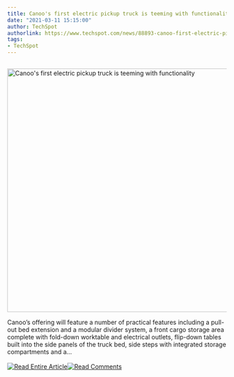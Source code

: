 ```yaml
---
title: Canoo's first electric pickup truck is teeming with functionality
date: "2021-03-11 15:15:00"
author: TechSpot
authorlink: https://www.techspot.com/news/88893-canoo-first-electric-pickup-truck-teeming-functionality.html
tags:
- TechSpot
---
```

<a href="https://www.techspot.com/news/88893-canoo-first-electric-pickup-truck-teeming-functionality.html" target="_blank"><img src="https://static.techspot.com/images2/news/ts3_thumbs/2021/03/2021-03-11-ts3_thumbs-d31.jpg" width="800" height="560" style="padding: 15px 0" title="Canoo's first electric pickup truck is teeming with functionality" /></a><br />Canoo’s offering will feature a number of practical features including a pull-out bed extension and a modular divider system, a front cargo storage area complete with fold-down worktable and electrical outlets, flip-down tables built into the side panels of the truck bed, side steps with integrated storage compartments and a...<br /><br /><a href="https://www.techspot.com/news/88893-canoo-first-electric-pickup-truck-teeming-functionality.html"><img src="https://static.techspot.com/images/rss/rss_buttons_01.png" border="0" alt="Read Entire Article" /></a><a href="https://www.techspot.com/news/88893-canoo-first-electric-pickup-truck-teeming-functionality.html#comments"><img src="https://static.techspot.com/images/rss/rss_buttons_02.png" border="0" alt="Read Comments" /></a><br /><br />
